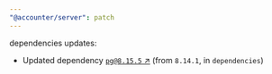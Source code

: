 ```yaml
---
"@accounter/server": patch
---
```

dependencies updates:
  - Updated dependency [`pg@8.15.5` ↗︎](https://www.npmjs.com/package/pg/v/8.15.5) (from `8.14.1`, in `dependencies`)
